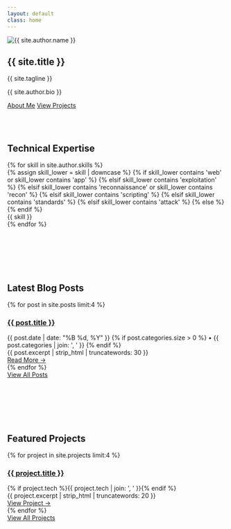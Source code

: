 ```yaml
---
layout: default
class: home
---
```


<section class="hero">
  <div class="hero-content">
    <img src="{{ '/images/profile.svg' | prepend: site.baseurl }}" alt="{{ site.author.name }}" class="hero-image">
    <h1 class="hero-title">{{ site.title }}</h1>
    <p class="hero-tagline">{{ site.tagline }}</p>
    <p class="hero-description">{{ site.author.bio }}</p>
    <div class="hero-buttons">
      <a href="{{ '/about/' | prepend: site.baseurl }}" class="btn btn-primary">About Me</a>
      <a href="{{ '/projects/' | prepend: site.baseurl }}" class="btn btn-secondary">View Projects</a>
    </div>
  </div>
</section>

<section class="wrapper">
  <div style="padding: 3rem 0;">
    <h2 class="text-center mb-4">Technical Expertise</h2>
    <div class="skills-grid">
      {% for skill in site.author.skills %}
      <div class="skill-item">
        <div class="skill-icon">
          {% assign skill_lower = skill | downcase %}
          {% if skill_lower contains 'web' or skill_lower contains 'app' %}
            <i class="fas fa-shield-alt"></i>
          {% elsif skill_lower contains 'exploitation' %}
            <i class="fas fa-bug"></i>
          {% elsif skill_lower contains 'reconnaissance' or skill_lower contains 'recon' %}
            <i class="fas fa-search"></i>
          {% elsif skill_lower contains 'scripting' %}
            <i class="fas fa-code"></i>
          {% elsif skill_lower contains 'standards' %}
            <i class="fas fa-book"></i>
          {% elsif skill_lower contains 'attack' %}
            <i class="fas fa-crosshairs"></i>
          {% else %}
            <i class="fas fa-shield-alt"></i>
          {% endif %}
        </div>
        <div class="skill-name">{{ skill }}</div>
      </div>
      {% endfor %}
    </div>
  </div>
</section>

<section class="wrapper">
  <div style="padding: 3rem 0;">
    <h2 class="text-center mb-4">Latest Blog Posts</h2>
    <div class="grid grid-2">
      {% for post in site.posts limit:4 %}
      <article class="card">
        <h3 class="card-title">
          <a href="{{ post.url | prepend: site.baseurl }}">{{ post.title }}</a>
        </h3>
        <div class="card-meta">
          {{ post.date | date: "%B %d, %Y" }}
          {% if post.categories.size > 0 %}
            • {{ post.categories | join: ', ' }}
          {% endif %}
        </div>
        <div class="card-excerpt">
          {{ post.excerpt | strip_html | truncatewords: 30 }}
        </div>
        <a href="{{ post.url | prepend: site.baseurl }}" class="card-link">Read More →</a>
      </article>
      {% endfor %}
    </div>
    <div class="text-center mt-4">
      <a href="{{ '/blog/' | prepend: site.baseurl }}" class="btn btn-secondary">View All Posts</a>
    </div>
  </div>
</section>

<section class="wrapper">
  <div style="padding: 3rem 0;">
    <h2 class="text-center mb-4">Featured Projects</h2>
    <div class="grid grid-2">
      {% for project in site.projects limit:4 %}
      <article class="card">
        <h3 class="card-title">
          <a href="{{ project.url | prepend: site.baseurl }}">{{ project.title }}</a>
        </h3>
        <div class="card-meta">
          {% if project.tech %}{{ project.tech | join: ', ' }}{% endif %}
        </div>
        <div class="card-excerpt">
          {{ project.excerpt | strip_html | truncatewords: 20 }}
        </div>
        <a href="{{ project.url | prepend: site.baseurl }}" class="card-link">View Project →</a>
      </article>
      {% endfor %}
    </div>
    <div class="text-center mt-4">
      <a href="{{ '/projects/' | prepend: site.baseurl }}" class="btn btn-secondary">View All Projects</a>
    </div>
  </div>
</section>
